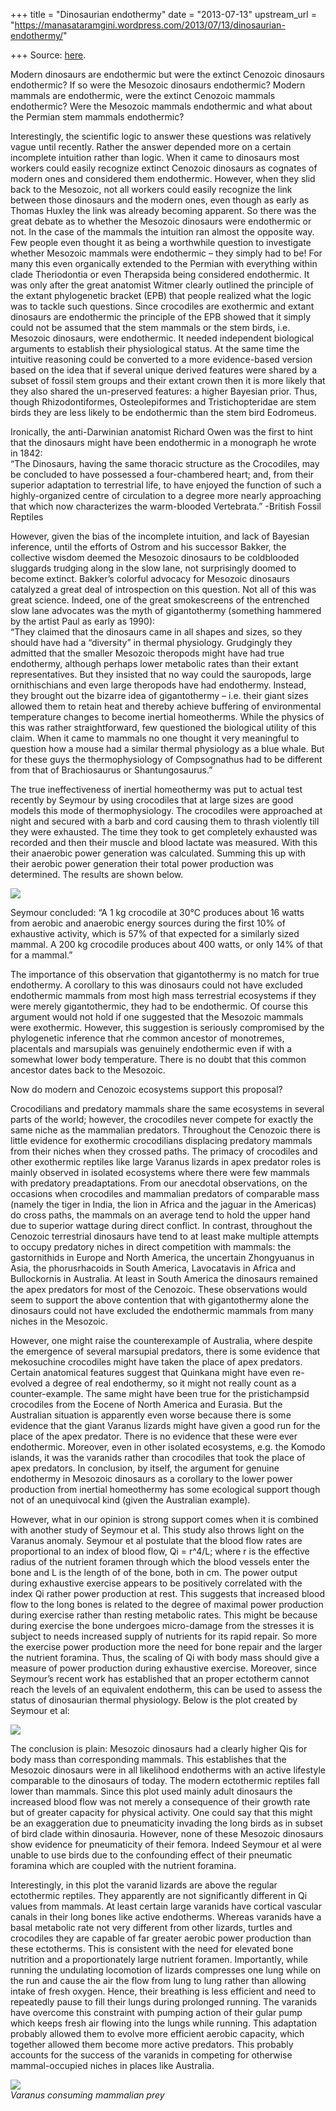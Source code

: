 +++
title = "Dinosaurian endothermy"
date = "2013-07-13"
upstream_url = "https://manasataramgini.wordpress.com/2013/07/13/dinosaurian-endothermy/"

+++
Source: [here](https://manasataramgini.wordpress.com/2013/07/13/dinosaurian-endothermy/).

Modern dinosaurs are endothermic but were the extinct Cenozoic dinosaurs endothermic? If so were the Mesozoic dinosaurs endothermic? Modern mammals are endothermic, were the extinct Cenozoic mammals endothermic? Were the Mesozoic mammals endothermic and what about the Permian stem mammals endothermic?

Interestingly, the scientific logic to answer these questions was relatively vague until recently. Rather the answer depended more on a certain incomplete intuition rather than logic. When it came to dinosaurs most workers could easily recognize extinct Cenozoic dinosaurs as cognates of modern ones and considered them endothermic. However, when they slid back to the Mesozoic, not all workers could easily recognize the link between those dinosaurs and the modern ones, even though as early as Thomas Huxley the link was already becoming apparent. So there was the great debate as to whether the Mesozoic dinosaurs were endothermic or not. In the case of the mammals the intuition ran almost the opposite way. Few people even thought it as being a worthwhile question to investigate whether Mesozoic mammals were endothermic – they simply had to be! For many this even organically extended to the Permian with everything within clade Theriodontia or even Therapsida being considered endothermic. It was only after the great anatomist Witmer clearly outlined the principle of the extant phylogenetic bracket (EPB) that people realized what the logic was to tackle such questions. Since crocodiles are exothermic and extant dinosaurs are endothermic the principle of the EPB showed that it simply could not be assumed that the stem mammals or the stem birds, i.e. Mesozoic dinosaurs, were endothermic. It needed independent biological arguments to establish their physiological status. At the same time the intuitive reasoning could be converted to a more evidence-based version based on the idea that if several unique derived features were shared by a subset of fossil stem groups and their extant crown then it is more likely that they also shared the un-preserved features: a higher Bayesian prior. Thus, though Rhizodontiformes, Osteolepiformes and Tristichopteridae are stem birds they are less likely to be endothermic than the stem bird Eodromeus.

Ironically, the anti-Darwinian anatomist Richard Owen was the first to hint that the dinosaurs might have been endothermic in a monograph he wrote in 1842:  
“The Dinosaurs, having the same thoracic structure as the Crocodiles, may be concluded to have possessed a four-chambered heart; and, from their superior adaptation to terrestrial life, to have enjoyed the function of such a highly-organized centre of circulation to a degree more nearly approaching that which now characterizes the warm-blooded Vertebrata.” -British Fossil Reptiles

However, given the bias of the incomplete intuition, and lack of Bayesian inference, until the efforts of Ostrom and his successor Bakker, the collective wisdom deemed the Mesozoic dinosaurs to be coldblooded sluggards trudging along in the slow lane, not surprisingly doomed to become extinct. Bakker’s colorful advocacy for Mesozoic dinosaurs catalyzed a great deal of introspection on this question. Not all of this was great science. Indeed, one of the great smokescreens of the entrenched slow lane advocates was the myth of gigantothermy
(something hammered by the artist Paul as early as 1990):  
“They claimed that the dinosaurs came in all shapes and sizes, so they should have had a “diversity” in thermal physiology. Grudgingly they admitted that the smaller Mesozoic theropods might have had true endothermy, although perhaps lower metabolic rates than their extant representatives. But they insisted that no way could the sauropods, large ornithischians and even large theropods have had endothermy. Instead, they brought out the bizarre idea of gigantothermy – i.e. their giant sizes allowed them to retain heat and thereby achieve buffering of environmental temperature changes to become inertial homeotherms. While the physics of this was rather straightforward, few questioned the biological utility of this claim. When it came to mammals no one thought it very meaningful to question how a mouse had a similar thermal physiology as a blue whale. But for these guys the thermophysiology of Compsognathus had to be different from that of Brachiosaurus or Shantungosaurus.”

The true ineffectiveness of inertial homeothermy was put to actual test recently by Seymour by using crocodiles that at large sizes are good models this mode of thermophysiology. The crocodiles were approached at night and secured with a barb and cord causing them to thrash violently till they were exhausted. The time they took to get completely exhausted was recorded and then their muscle and blood lactate was measured. With this their anaerobic power generation was calculated. Summing this up with their aerobic power generation their total power production was determined. The results are shown below.

[![](https://lh3.googleusercontent.com/-hns5VezDSQw/UeJQ1lAyz8I/AAAAAAAACs4/CQj-fWvTG48/s800/Croc_power.png)](https://picasaweb.google.com/lh/photo/aI6vn_2ci5qPGYP9bIPqnNMTjNZETYmyPJy0liipFm0?feat=embedwebsite)

Seymour concluded: “A 1 kg crocodile at 30°C produces about 16 watts from aerobic and anaerobic energy sources during the first 10% of exhaustive activity, which is 57% of that expected for a similarly sized mammal. A 200 kg crocodile produces about 400 watts, or only 14% of that for a mammal.”

The importance of this observation that gigantothermy is no match for true endothermy. A corollary to this was dinosaurs could not have excluded endothermic mammals from most high mass terrestrial ecosystems if they were merely gigantothermic, they had to be endothermic. Of course this argument would not hold if one suggested that the Mesozoic mammals were exothermic. However, this suggestion is seriously compromised by the phylogenetic inference that rhe common ancestor of monotremes, placentals and marsupials was genuinely endothermic even if with a somewhat lower body temperature. There is no doubt that this common ancestor dates back to the Mesozoic.

Now do modern and Cenozoic ecosystems support this proposal?

Crocodilians and predatory mammals share the same ecosystems in several parts of the world; however, the crocodiles never compete for exactly the same niche as the mammalian predators. Throughout the Cenozoic there is little evidence for exothermic crocodilians displacing predatory mammals from their niches when they crossed paths. The primacy of crocodiles and other exothermic reptiles like large Varanus lizards in apex predator roles is mainly observed in isolated ecosystems where there were few mammals with predatory preadaptations. From our anecdotal observations, on the occasions when crocodiles and mammalian predators of comparable mass (namely the tiger in India, the lion in Africa and the jaguar in the Americas) do cross paths, the mammals on an average tend to hold the upper hand due to superior wattage during direct conflict. In contrast, throughout the Cenozoic terrestrial dinosaurs have tend to at least make multiple attempts to occupy predatory niches in direct competition with mammals: the gastornithids in Europe and North America, the uncertain Zhongyuanus in Asia, the phorusrhacoids in South America, Lavocatavis in Africa and Bullockornis in Australia. At least in South America the dinosaurs remained the apex predators for most of the Cenozoic. These observations would seem to support the above contention that with gigantothermy alone the dinosaurs could not have excluded the endothermic mammals from many niches in the Mesozoic.

However, one might raise the counterexample of Australia, where despite the emergence of several marsupial predators, there is some evidence that mekosuchine crocodiles might have taken the place of apex predators. Certain anatomical features suggest that Quinkana might have even re-evolved a degree of real endothermy, so it might not really count as a counter-example. The same might have been true for the pristichampsid crocodiles from the Eocene of North America and Eurasia. But the Australian situation is apparently even worse because there is some evidence that the giant Varanus lizards might have given a good run for the place of the apex predator. There is no evidence that these were ever endothermic. Moreover, even in other isolated ecosystems, e.g. the Komodo islands, it was the varanids rather than crocodiles that took the place of apex predators. In conclusion, by itself, the argument for genuine endothermy in Mesozoic dinosaurs as a corollary to the lower power production from inertial homeothermy has some ecological support though not of an unequivocal kind (given the Australian example).

However, what in our opinion is strong support comes when it is combined with another study of Seymour et al. This study also throws light on the Varanus anomaly. Seymour et al postulate that the blood flow rates are proportional to an index of blood flow, Qi = r^4/L; where r is the effective radius of the nutrient foramen through which the blood vessels enter the bone and L is the length of of the bone, both in cm. The power output during exhaustive exercise appears to be positively correlated with the index Qi rather power production at rest. This suggests that increased blood flow to the long bones is related to the degree of maximal power production during exercise rather than resting metabolic rates. This might be because during exercise the bone undergoes micro-damage from the stresses it is subject to needs increased supply of nutrients for its rapid repair. So more the exercise power production more the need for bone repair and the larger the nutrient foramina. Thus, the scaling of Qi with body mass should give a measure of power production during exhaustive exercise. Moreover, since Seymour’s recent work has established that an proper ectotherm cannot reach the levels of an equivalent endotherm, this can be used to assess the status of dinosaurian thermal physiology. Below is the plot created by Seymour et al:

[![](https://lh5.googleusercontent.com/-WU-6Xk9XWhI/UeYr3kMokyI/AAAAAAAACtM/QdOC2LIIoZc/s640/Qi_BM.large.jpg)](https://picasaweb.google.com/lh/photo/YGdO38CwKSZsqoGqZhfzUtMTjNZETYmyPJy0liipFm0?feat=embedwebsite)

The conclusion is plain: Mesozoic dinosaurs had a clearly higher Qis for body mass than corresponding mammals. This establishes that the Mesozoic dinosaurs were in all likelihood endotherms with an active lifestyle comparable to the dinosaurs of today. The modern ectothermic reptiles fall lower than mammals. Since this plot used mainly adult dinosaurs the increased blood flow was not merely a consequence of their growth rate but of greater capacity for physical activity. One could say that this might be an exaggeration due to pneumaticity invading the long birds as in subset of bird clade within dinosauria. However, none of these Mesozoic dinosaurs show evidence for pneumaticity of their femora. Indeed Seymour et al were unable to use birds due to the confounding effect of their pneumatic foramina which are coupled with the nutrient foramina.

Interestingly, in this plot the varanid lizards are above the regular ectothermic reptiles. They apparently are not significantly different in Qi values from mammals. At least certain large varanids have cortical vascular canals in their long bones like active endotherms. Whereas varanids have a basal metabolic rate not very different from other lizards, turtles and crocodiles they are capable of far greater aerobic power production than these ectotherms. This is consistent with the need for elevated bone nutrition and a proportionately large nutrient foramen. Importantly, while running the undulating locomotion of lizards compresses one lung while on the run and cause the air the flow from lung to lung rather than allowing intake of fresh oxygen. Hence, their breathing is less efficient and need to repeatedly pause to fill their lungs during prolonged running. The varanids have overcome this constraint with pumping action of their gular pump which keeps fresh air flowing into the lungs while running. This adaptation probably allowed them to evolve more efficient aerobic capacity, which together allowed them become more active predators. This probably accounts for the success of the varanids in competing for otherwise mammal-occupied niches in places like Australia.

[![](https://lh5.googleusercontent.com/-QrqiK4ouA-I/UeYr3_APOUI/AAAAAAAACtQ/97cP2YDywkI/s400/godha.bmp.jpg)](https://picasaweb.google.com/lh/photo/p6L2xwigMZkXouCRMINDXNMTjNZETYmyPJy0liipFm0?feat=embedwebsite)  
*Varanus consuming mammalian prey*

